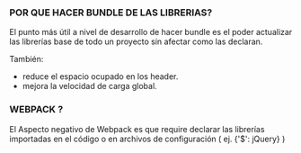 
### POR QUE HACER BUNDLE DE LAS LIBRERIAS?

El punto más útil a nivel de desarrollo de hacer bundle es el poder actualizar las librerías base de todo un proyecto sin afectar como las declaran.

También:
+ reduce el espacio ocupado en los header.
+ mejora la velocidad de carga global.


### WEBPACK ?

El Aspecto negativo de Webpack es que require declarar las librerías importadas en el código o en archivos de configuración 
( ej. {'$': jQuery} )
